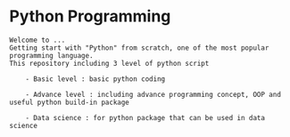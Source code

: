 # Python Programming

    Welcome to ...
    Getting start with "Python" from scratch, one of the most popular programming language.
    This repository including 3 level of python script

        - Basic level : basic python coding 

        - Advance level : including advance programming concept, OOP and useful python build-in package 

        - Data science : for python package that can be used in data science 

